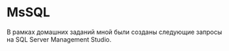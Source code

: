 # MsSQL
В рамках домашних заданий мной были созданы следующие запросы на SQL Server Management Studio.
